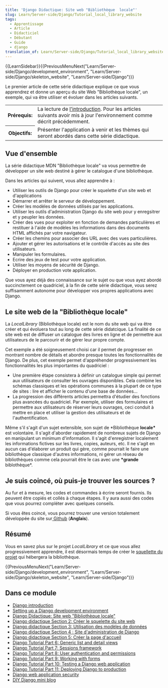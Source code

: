 ```yaml
---
title: 'Django Didactique: Site web "Bibliothèque  locale"'
slug: Learn/Server-side/Django/Tutorial_local_library_website
tags:
  - Apprentissage
  - Article
  - Didacticiel
  - Débutant
  - Guide
  - django
translation_of: Learn/Server-side/Django/Tutorial_local_library_website
---
```

{{LearnSidebar}}{{PreviousMenuNext("Learn/Server-side/Django/development_environment", "Learn/Server-side/Django/skeleton_website", "Learn/Server-side/Django")}}

Le premier article de cette série didactique explique ce que vous apprendrez et donne un aperçu du site Web "Bibliothèque locale", un exemple, qui va être utiliser et évoluer dans les articles suivants.

<table class="standard-table">
  <tbody>
    <tr>
      <th scope="row">Prérequis:</th>
      <td>
        La lecture de
        <a href="/fr/docs/Learn/Server-side/Django/Introduction"
          >l'introduction</a
        >. Pour les articles suivants avoir mis à jour l'environnement comme
        décrit précédemment. 
      </td>
    </tr>
    <tr>
      <th scope="row">Objectifs:</th>
      <td>
        Présenter l'application à venir et les thèmes qui seront abordés dans
        cette série didactique.
      </td>
    </tr>
  </tbody>
</table>

## Vue d'ensemble

La série didactique MDN "Bibliothèque locale" va vous permettre de développer un site web destiné à gérer le catalogue d'une bibliothèque.

Dans les articles qui suivent, vous allez apprendre à :

- Utiliser les outils de Django pour créer le squelette d'un site web et d'applications
- Démarrer et arrêter le serveur de développement.
- Créer les modèles de données utilisés par les applications.
- Utiliser les outils d'administration Django du site web pour y enregsitrer et y peupler les données.
- Créer des vues pour exploiter en fonction de demandes particulières et restituer à l'aide de modèles les informations dans des documents HTML affichés par votre navigateur.
- Créer les chemins pour associer des URL avec des vues particulières.
- Ajouter et gérer les autorisations et le contrôle d'accès au site des utilisateurs.
- Manipuler les formulaires.
- Ecrire des jeux de test pour votre application.
- Utiliser les moyens de sécurité de Django.
- Déployer en production vote application.

Que vous ayez déjà des connaissance sur le sujet ou que vous ayez abordé succinctement ce quadriciel, à la fin de cette série didactique, vous serez suffisamment autonome pour développer vos propres applications avec Django.

## Le site web de la "Bibliothèque locale"

La _LocalLibrary_ (Bibliothèque locale) est le nom du site web qui va être créer et qui évoluera tout au long de cette série didatcique. La finalité de ce site web est de diffuser un catalogue des livres en ligne et de permettre aux utilisateurs de le parcourir et de gérer leur propre compte.

Cet exemple a été soigneusement choisi car il permet de progresser en montrant nombre de détails et abordre presque toutes les fonctionnalités de Django. De plus, cet exemple permet d'appréhender progressivement les fonctionnalités les plus importantes du quadriciel :

- Une première étape consistera à définir un catalogue simple qui permet aux utilisateurs de consulter les ouvrages disponibles. Cela combine les schémas classiques et les opérations communes à la plupart de ce type de sites : lire et afficher le contenu d'une base de données...
- La progression des différents articles permettra d'étudier des fonctions plus avancées du quadriciel. Par exemple, utiliser des formulaires et permettre aux utilisateurs de réserver leurs ouvrages, ceci conduit à mettre en place et utiliser la gestion des utilisateurs et de l'authentification.

Même s'il s'agit d'un sujet extensible, son sujet de \*Bibliothèque **locale\*** est volontaire. Il s'agit d'aborder rapidement de nombreux sujets de Django en manipulant un minimum d'information. Il s'agit d'enregistrer localement les informations fictives sur les livres, copies, auteurs, etc. Il ne s'agit en aucun cas d'élaborer un produit qui gère, comme pourrait le faire une bibliothèque classique d'autres informations, ni gérer un réseau de bibliothèques comme cela pourrait être le cas avec une **\*grande** biblothèque\*.

## Je suis coincé, où puis-je trouver les sources ?

Au fur et à mesure, les codes et commandes à écrire seront fournis. Ils peuvent être copiés et collés à chaque étapes. Il y aura aussi des codes que vous pourrez compléter avec quelques conseils.

Si vous êtes coincé, vous pourrez trouver une version totalement développée du site sur[ Github](https://github.com/mdn/django-locallibrary-tutorial) (**Anglais**).

## Résumé

Vous en savez plus sur le projet _LocalLibrary_ et ce que vous allez progressivement apprendre, il est désormais temps de créer le [squellette du projet](/fr/docs/Learn/Server-side/Django/skeleton_website) qui hébergera la bibliothèque.

{{PreviousMenuNext("Learn/Server-side/Django/development_environment", "Learn/Server-side/Django/skeleton_website", "Learn/Server-side/Django")}}

## Dans ce module

- [Django introduction](/fr/docs/Learn/Server-side/Django/Introduction)
- [Setting up a Django development environment](/fr/docs/Learn/Server-side/Django/development_environment)
- [Django Didactique: Site web "Bibliothèque locale"](/fr/docs/Learn/Server-side/Django/Tutorial_local_library_website)
- [Django didactique Section 2: Créer le squelette du site web](/fr/docs/Learn/Server-side/Django/skeleton_website)
- [Django didactique Section 3: Utilisation des modèles de données](/fr/docs/Learn/Server-side/Django/Models)
- [Django didactique Section 4 : Site d'administration de Django](/fr/docs/Learn/Server-side/Django/Admin_site)
- [Django didactique Section 5: Créer la page d'accueil](/fr/docs/Learn/Server-side/Django/Home_page)
- [Django Tutorial Part 6: Generic list and detail views](/fr/docs/Learn/Server-side/Django/Generic_views)
- [Django Tutorial Part 7: Sessions framework](/fr/docs/Learn/Server-side/Django/Sessions)
- [Django Tutorial Part 8: User authentication and permissions](/fr/docs/Learn/Server-side/Django/Authentication)
- [Django Tutorial Part 9: Working with forms](/fr/docs/Learn/Server-side/Django/Forms)
- [Django Tutorial Part 10: Testing a Django web application](/fr/docs/Learn/Server-side/Django/Testing)
- [Django Tutorial Part 11: Deploying Django to production](/fr/docs/Learn/Server-side/Django/Deployment)
- [Django web application security](/fr/docs/Learn/Server-side/Django/web_application_security)
- [DIY Django mini blog](/fr/docs/Learn/Server-side/Django/django_assessment_blog)
